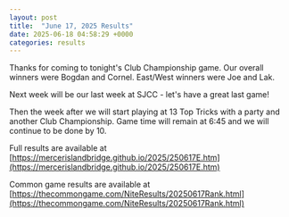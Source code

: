```yaml
---
layout: post
title:  "June 17, 2025 Results"
date: 2025-06-18 04:58:29 +0000
categories: results
---
```

Thanks for coming to tonight's Club Championship game. Our overall winners were Bogdan and Cornel. East/West winners were Joe and Lak.

Next week will be our last week at SJCC - let's have a great last game!

Then the week after we will start playing at 13 Top Tricks with a party and another Club Championship. Game time will remain at 6:45 and we will continue to be done by 10.

Full results are available at [https://mercerislandbridge.github.io/2025/250617E.htm](https://mercerislandbridge.github.io/2025/250617E.htm)

Common game results are available at [https://thecommongame.com/NiteResults/20250617Rank.html](https://thecommongame.com/NiteResults/20250617Rank.html)
